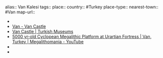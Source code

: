 alias:: Van Kalesi
tags::
place::
country:: #Turkey 
place-type::
nearest-town:: #Van 
map-url::

-
- [Van - Van Castle](https://wowcappadocia.com/van-castle.html)
- [Van Castle | Turkish Museums](https://turkishmuseums.com/museum/detail/2254-van-castle/2254/4)
- [5000 yr-old Cyclopean Megalithic Platform at Urartian Fortress | Van, Turkey | Megalithomania - YouTube](https://www.youtube.com/watch?v=kIuw68CqyRk)
-
-